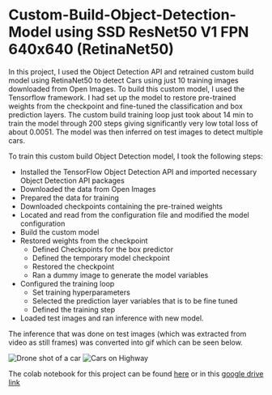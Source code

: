 # Custom-Build-Object-Detection-Model using SSD ResNet50 V1 FPN 640x640 (RetinaNet50)

In this project, I used the Object Detection API and retrained custom build model using RetinaNet50 to detect Cars using just 10 training images downloaded from Open Images. To build this custom model, I used the Tensorflow framework. I had set up the model to restore pre-trained weights from the checkpoint and fine-tuned the classification and box prediction layers. The custom build training loop just took about 14 min to train the model through 200 steps giving significantly very low total loss of about 0.0051. The model was then inferred on test images to detect multiple cars.

To train this custom build Object Detection model, I took the following steps:

  -	Installed the TensorFlow Object Detection API and imported necessary Object Detection API packages
  -	Downloaded the data from Open Images
  -	Prepared the data for training
  -	Downloaded checkpoints containing the pre-trained weights
  -	Located and read from the configuration file and modified the model configuration
  -	Build the custom model
  -	Restored weights from the checkpoint
    -	Defined Checkpoints for the box predictor
    -	Defined the temporary model checkpoint
    -	Restored the checkpoint
    -	Ran a dummy image to generate the model variables
  -	Configured the training loop
    -	Set training hyperparameters
    -	Selected the prediction layer variables that is to be fine tuned
    -	Defined the training step
  - Loaded test images and ran inference with new model.

The inference that was done on test images (which was extracted from video as still frames) was converted into gif which can be seen below.

![Drone shot of a car](car-anim_1.gif)
![Cars on Highway](car-anim_2.gif)

The colab notebook for this project can be found [here](https://github.com/Aryan625/Custom-Build-Object-Detection-Model/blob/main/Custom_Build_Object_Detection_Model_(SSD_ResNet50_V1_FPN_640x640_(RetinaNet50)).ipynb) or in this [google drive link](https://colab.research.google.com/drive/1378t5oBxpbUdMr4acA12AtMUoBxIra-C?usp=sharing)
